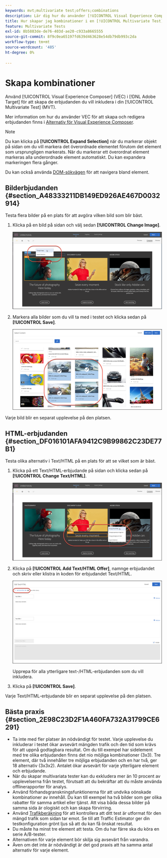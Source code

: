 ```yaml
---
keywords: mvt;multivariate test;offers;combinations
description: Lär dig hur du använder [!UICONTROL Visual Experience Composer] (VEC) i Adobe [!DNL Target]  för att skapa erbjudanden som du vill inkludera i din [!UICONTROL Multivariate Test] (MVT).
title: Hur skapar jag kombinationer i en [!UICONTROL Multivariate Test] (MVT)?
feature: Multivariate Tests
exl-id: 8b5883de-de76-403d-ae20-c933a8665555
source-git-commit: 8f9c0ea65197fd639d463628e54db79db993c2da
workflow-type: tm+mt
source-wordcount: '485'
ht-degree: 0%

---
```


# Skapa kombinationer

Använd [!UICONTROL Visual Experience Composer] (VEC) i [!DNL Adobe Target] för att skapa de erbjudanden du vill inkludera i din [!UICONTROL Multivariate Test] (MVT).

Mer information om hur du använder VEC för att skapa och redigera erbjudanden finns i [Alternativ för Visual Experience Composer](/help/main/c-experiences/c-visual-experience-composer/viztarget-options.md).

>[!NOTE]
>
>Du kan klicka på **[!UICONTROL Expand Selection]** när du markerar objekt på sidan om du vill markera det överordnade elementet förutom det element som ursprungligen markerats. När du markerar ett överordnat element markeras alla underordnade element automatiskt. Du kan expandera markeringen flera gånger.
>
>Du kan också använda [DOM-sökvägen](/help/main/c-experiences/c-visual-experience-composer/viztarget-options.md#dom-path) för att navigera bland element.

## Bilderbjudanden {#section_A48333211DB149ED926AE467D0032914}

Testa flera bilder på en plats för att avgöra vilken bild som blir bäst.

1. Klicka på en bild på sidan och välj sedan **[!UICONTROL Change Image]**.

   ![Ändra bild, alternativ](/help/main/c-activities/c-multivariate-testing/t-create-multivariate-test/assets/changeimage.png)

1. Markera alla bilder som du vill ta med i testet och klicka sedan på **[!UICONTROL Save]**.

   ![Dialogrutan Välj innehåll som används för att lägga till bilder](/help/main/c-activities/c-multivariate-testing/t-create-multivariate-test/assets/addimage.png)

Varje bild blir en separat upplevelse på den platsen.

## HTML-erbjudanden {#section_DF016101AFA9412C9B99862C23DE77B1}

Testa olika alternativ i Text/HTML på en plats för att se vilket som är bäst.

1. Klicka på ett Text/HTML-erbjudande på sidan och klicka sedan på **[!UICONTROL Change Text/HTML]**.

   ![Ändra text/HTML](/help/main/c-activities/c-multivariate-testing/t-create-multivariate-test/assets/changehtml.png)

1. Klicka på **[!UICONTROL Add Text/HTML Offer]**, namnge erbjudandet och skriv eller klistra in koden för erbjudandet Text/HTML.

   ![Redigera erbjudanden](/help/main/c-activities/c-multivariate-testing/t-create-multivariate-test/assets/editoffers.png)

   Upprepa för alla ytterligare text-/HTML-erbjudanden som du vill inkludera.

1. Klicka på **[!UICONTROL Save]**.

Varje Text/HTML-erbjudande blir en separat upplevelse på den platsen.

## Bästa praxis {#section_2E98C23D2F1A460FA732A31799CE6291}

* Ta inte med fler platser än nödvändigt för testet. Varje upplevelse du inkluderar i testet ökar avsevärt mängden trafik och den tid som krävs för att uppnå godtagbara resultat. Om du till exempel har sidelement med tre olika erbjudanden finns det nio möjliga kombinationer (3x3). Tre element, där två innehåller tre möjliga erbjudanden och en har två, ger 18 alternativ (3x3x2). Antalet ökar avsevärt för varje ytterligare element och erbjudande.
* När du skapar multivariata tester kan du exkludera mer än 10 procent av upplevelserna från testet, förutsatt att du bekräftar att du måste använda offlinerapporter för analys.
* Använd förhandsgranskningsfunktionerna för att undvika oönskade kombinationer av innehåll. Du kan till exempel ha två bilder som ger olika rabatter för samma artikel eller tjänst. Att visa båda dessa bilder på samma sida är ologiskt och kan skapa förvirring.
* Använd [Trafikberäkning](/help/main/c-activities/c-multivariate-testing/t-create-multivariate-test/traffic-estimator.md) för att kontrollera att ditt test är utformat för den mängd trafik som sidan tar emot. Se till att Traffic Estimator ger din testkonfiguration grönt ljus så att du kan få önskat resultat.
* Du måste ha minst tre element att testa. Om du har färre ska du köra en serie A/B-tester.
* Alternativen för varje element bör skilja sig avsevärt från varandra.
* Även om det inte är nödvändigt är det god praxis att ha samma antal alternativ för varje element.

